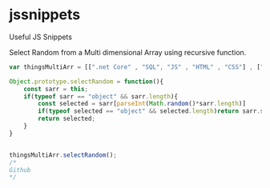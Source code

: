 # jssnippets
Useful JS Snippets

Select Random from a Multi dimensional Array using recursive function.


``` javascript
var thingsMultiArr = [[".net Core" , "SQL", "JS" , "HTML" , "CSS"] , ["StackOverflow", "Github" , "LinkedIn" , "Twitter" , "Google" ], "Others" ];

Object.prototype.selectRandom = function(){
    const sarr = this;
    if(typeof sarr == "object" && sarr.length){
        const selected = sarr[parseInt(Math.random()*sarr.length)]
        if(typeof selected == "object" && selected.length)return sarr.selectRandom(selected);
        return selected;
    }
}


thingsMultiArr.selectRandom();
/*
Github
*/
```
